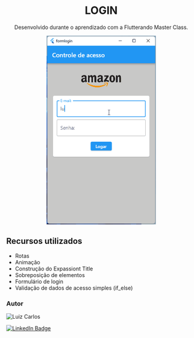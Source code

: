 <h1 align="center">LOGIN</h1>

<p align="center">Desenvolvido durante o aprendizado com a Flutterando Master Class.</p>

<p align="center">
<img width="290" height="500" src="assets/images/login.gif"/>


</p>

## Recursos utilizados

- Rotas
- Animação
- Construção do Expassiont Title
- Sobreposição de elementos
- Formulário de login
- Validação de dados de acesso simples (if_else)


### Autor

<img alt="Luiz Carlos" title="Luiz Carlos" src="https://avatars.githubusercontent.com/u/29442285?s=96&v=4" height="100" width="100" />

[![LinkedIn Badge](https://img.shields.io/badge/-LUIZ_CARLOS-blue?style=flat-square&logo=Linkedin&logoColor=white&link=https://www.linkedin.com/in/luizzlcs/)](https://www.linkedin.com/in/luizzlcs/)

